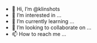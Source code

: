- 👋 Hi, I’m @klinshots
- 👀 I’m interested in ...
- 🌱 I’m currently learning ...
- 💞️ I’m looking to collaborate on ...
- 📫 How to reach me ...

<!---
klinshots/klinshots is a ✨ special ✨ repository because its `README.md` (this file) appears on your GitHub profile.
You can click the Preview link to take a look at your changes.
--->
